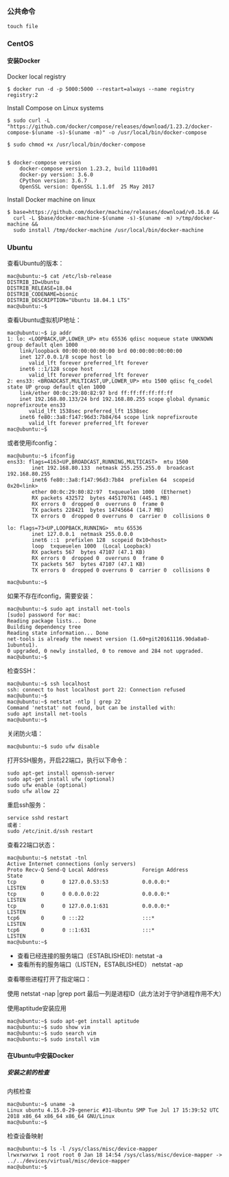 
##

### 公共命令

	touch file

### CentOS

#### 安装Docker


Docker local registry

	$ docker run -d -p 5000:5000 --restart=always --name registry registry:2

	
Install Compose on Linux systems

	$ sudo curl -L "https://github.com/docker/compose/releases/download/1.23.2/docker-compose-$(uname -s)-$(uname -m)" -o /usr/local/bin/docker-compose
	
	$ sudo chmod +x /usr/local/bin/docker-compose


	$ docker-compose version
		docker-compose version 1.23.2, build 1110ad01
		docker-py version: 3.6.0
		CPython version: 3.6.7
		OpenSSL version: OpenSSL 1.1.0f  25 May 2017

Install Docker machine on linux

	$ base=https://github.com/docker/machine/releases/download/v0.16.0 &&
	  curl -L $base/docker-machine-$(uname -s)-$(uname -m) >/tmp/docker-machine &&
	  sudo install /tmp/docker-machine /usr/local/bin/docker-machine


### Ubuntu

查看Ubuntu的版本：

	mac@ubuntu:~$ cat /etc/lsb-release 
	DISTRIB_ID=Ubuntu
	DISTRIB_RELEASE=18.04
	DISTRIB_CODENAME=bionic
	DISTRIB_DESCRIPTION="Ubuntu 18.04.1 LTS"
	mac@ubuntu:~$ 

查看Ubuntu虚拟机IP地址：

	mac@ubuntu:~$ ip addr
	1: lo: <LOOPBACK,UP,LOWER_UP> mtu 65536 qdisc noqueue state UNKNOWN group default qlen 1000
	    link/loopback 00:00:00:00:00:00 brd 00:00:00:00:00:00
	    inet 127.0.0.1/8 scope host lo
	       valid_lft forever preferred_lft forever
	    inet6 ::1/128 scope host 
	       valid_lft forever preferred_lft forever
	2: ens33: <BROADCAST,MULTICAST,UP,LOWER_UP> mtu 1500 qdisc fq_codel state UP group default qlen 1000
	    link/ether 00:0c:29:80:82:97 brd ff:ff:ff:ff:ff:ff
	    inet 192.168.80.133/24 brd 192.168.80.255 scope global dynamic noprefixroute ens33
	       valid_lft 1538sec preferred_lft 1538sec
	    inet6 fe80::3a8:f147:96d3:7b84/64 scope link noprefixroute 
	       valid_lft forever preferred_lft forever
	mac@ubuntu:~$ 

或者使用ifconfig：

	mac@ubuntu:~$ ifconfig
	ens33: flags=4163<UP,BROADCAST,RUNNING,MULTICAST>  mtu 1500
	        inet 192.168.80.133  netmask 255.255.255.0  broadcast 192.168.80.255
	        inet6 fe80::3a8:f147:96d3:7b84  prefixlen 64  scopeid 0x20<link>
	        ether 00:0c:29:80:82:97  txqueuelen 1000  (Ethernet)
	        RX packets 432572  bytes 445170761 (445.1 MB)
	        RX errors 0  dropped 0  overruns 0  frame 0
	        TX packets 228421  bytes 14745664 (14.7 MB)
	        TX errors 0  dropped 0 overruns 0  carrier 0  collisions 0
	
	lo: flags=73<UP,LOOPBACK,RUNNING>  mtu 65536
	        inet 127.0.0.1  netmask 255.0.0.0
	        inet6 ::1  prefixlen 128  scopeid 0x10<host>
	        loop  txqueuelen 1000  (Local Loopback)
	        RX packets 567  bytes 47107 (47.1 KB)
	        RX errors 0  dropped 0  overruns 0  frame 0
	        TX packets 567  bytes 47107 (47.1 KB)
	        TX errors 0  dropped 0 overruns 0  carrier 0  collisions 0
	
	mac@ubuntu:~$ 


如果不存在ifconfig，需要安装：

	mac@ubuntu:~$ sudo apt install net-tools
	[sudo] password for mac: 
	Reading package lists... Done
	Building dependency tree       
	Reading state information... Done
	net-tools is already the newest version (1.60+git20161116.90da8a0-1ubuntu1).
	0 upgraded, 0 newly installed, 0 to remove and 284 not upgraded.
	mac@ubuntu:~$ 


检查SSH：

	mac@ubuntu:~$ ssh localhost
	ssh: connect to host localhost port 22: Connection refused
	mac@ubuntu:~$ 
	mac@ubuntu:~$ netstat -ntlp | grep 22
	Command 'netstat' not found, but can be installed with:
	sudo apt install net-tools
	mac@ubuntu:~$ 


关闭防火墙：

	mac@ubuntu:~$ sudo ufw disable


打开SSH服务，开启22端口，执行以下命令：

	sudo apt-get install openssh-server
	sudo apt-get install ufw (optional)
	sudo ufw enable (optional)
	sudo ufw allow 22

重启ssh服务：  

	service sshd restart
	或者：
	sudo /etc/init.d/ssh restart

查看22端口状态：

	mac@ubuntu:~$ netstat -tnl 
	Active Internet connections (only servers)
	Proto Recv-Q Send-Q Local Address           Foreign Address         State      
	tcp        0      0 127.0.0.53:53           0.0.0.0:*               LISTEN     
	tcp        0      0 0.0.0.0:22              0.0.0.0:*               LISTEN     
	tcp        0      0 127.0.0.1:631           0.0.0.0:*               LISTEN     
	tcp6       0      0 :::22                   :::*                    LISTEN     
	tcp6       0      0 ::1:631                 :::*                    LISTEN     
	mac@ubuntu:~$ 


- 查看已经连接的服务端口（ESTABLISHED): netstat -a　
- 查看所有的服务端口（LISTEN，ESTABLISHED） netstat -ap

查看哪些进程打开了指定端口：

使用 netstat -nap  |grep port 最后一列是进程ID（此方法对于守护进程作用不大）

使用aptitude安装应用

	mac@ubuntu:~$ sudo apt-get install aptitude
	mac@ubuntu:~$ sudo show vim
	mac@ubuntu:~$ sudo search vim
	mac@ubuntu:~$ sudo install vim


#### 在Ubuntu中安装Docker

##### 安装之前的检查

内核检查

	mac@ubuntu:~$ uname -a
	Linux ubuntu 4.15.0-29-generic #31-Ubuntu SMP Tue Jul 17 15:39:52 UTC 2018 x86_64 x86_64 x86_64 GNU/Linux
	mac@ubuntu:~$ 

检查设备映射

	mac@ubuntu:~$ ls -l /sys/class/misc/device-mapper
	lrwxrwxrwx 1 root root 0 Jan 18 14:54 /sys/class/misc/device-mapper -> ../../devices/virtual/misc/device-mapper
	mac@ubuntu:~$














